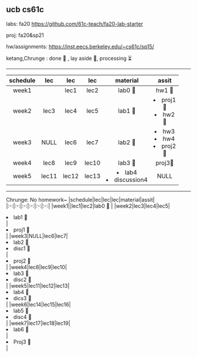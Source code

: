 ucb cs61c
---
labs: fa20 https://github.com/61c-teach/fa20-lab-starter

proj: fa20&sp21

hw/assignments: https://inst.eecs.berkeley.edu/~cs61c/sp15/

ketang,Chrunge : done 🏁 ,  lay aside 📎, processing ⏳


---
|schedule|lec|lec|lec|material|assit|
|:-:|:-:|:-:|:-:|:-:|:-:|
|week1||lec1|lec2|lab0 🏁 |hw1 🏁|
|week2|lec3|lec4|lec5|lab1 🏁|<li>proj1</li> 📎 <li>hw2</li> 🏁|
|week3|NULL|lec6|lec7|lab2 🏁 | <li>hw3</li> <li>hw4</li> <li>proj2</li> 🏁 |
|week4|lec8|lec9|lec10|lab3 🏁 |proj3🏁|
|week5|lec11|lec12|lec13|<li>lab4</li> <li>discussion4</li>|NULL|

---
Chrunge: No homework~
|schedule|lec|lec|lec|material|assit|
|:-:|:-:|:-:|:-:|:-:|:-:|
|week1||lec1|lec2|lab0 🏁 |
|week2|lec3|lec4|lec5|<li>lab1 🏁</li> | <li>proj1  🏁</li> |
|week3|NULL|lec6|lec7|<li>lab2 🏁</li> <li>disc1  🏁</li> | <li>proj2 🏁</li> |
|week4|lec8|lec9|lec10|<li>lab3 🏁</li> <li>disc2  🏁</li> |
|week5|lec11|lec12|lec13|<li>lab4 🏁</li> <li> dics3 🏁</li> |
|week6|lec14|lec15|lec16|<li>lab5 🏁</li> <li> disc4 🏁</li> |
|week7|lec17|lec18|lec19|<li>lab6 🏁</li> | <li> Proj3 🏁</li> |
